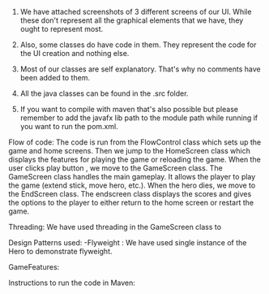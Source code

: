 1) We have attached screenshots of 3 different screens of our UI. While these don't represent
all the graphical elements that we have, they ought to represent most.


2) Also, some classes do have code in them. They represent the code
for the UI creation and nothing else.


3) Most of our classes are self explanatory. That's why no comments have been
added to them.


4) All the java classes can be found in the .src folder.


5) If you want to compile with maven that's also possible but please
remember to add the javafx lib path to the module path while running
if you want to run the pom.xml.

Flow of code:
The code is run from the FlowControl class which sets up the game and home screens. Then we jump to the HomeScreen class which displays the features for playing the game or reloading the game. When the user clicks play button , we move to the GameScreen class. The GameScreen class handles the main gameplay. It allows the player to play the game (extend stick, move hero, etc.). When the hero dies, we move to the EndScreen class. The endscreen class displays the scores and gives the options to the player to either return to the home screen or restart the game.


Threading:
We have used threading in the GameScreen class to 

Design Patterns used:
-Flyweight : We have used single instance of the Hero to demonstrate flyweight.


GameFeatures:


Instructions to run the code in Maven:



